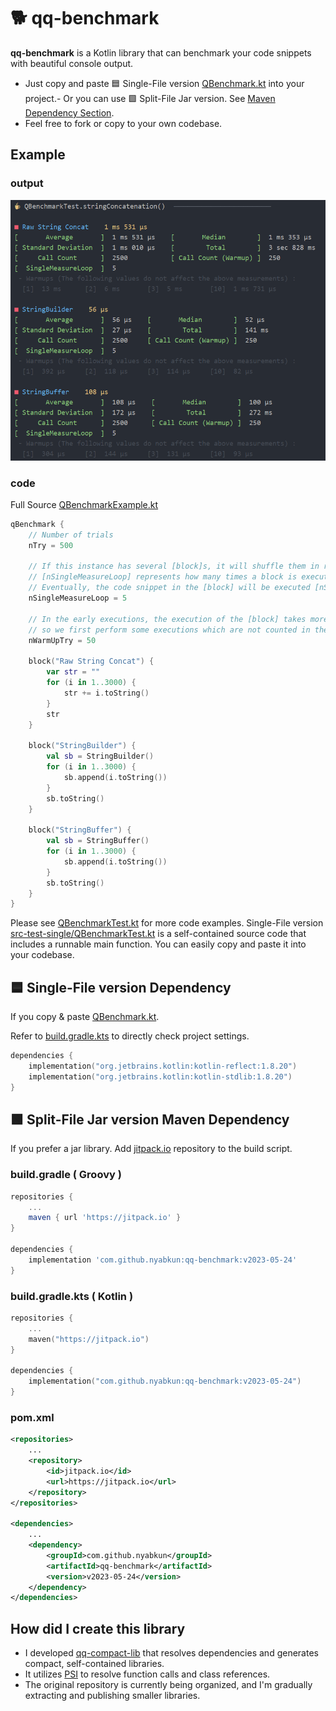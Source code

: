 # 🐕 qq-benchmark

**qq-benchmark** is a Kotlin library that can benchmark your code snippets with beautiful console output.

- Just copy and paste 🟦 Single-File version [QBenchmark.kt](src-single/QBenchmark.kt) into your project.- Or you can use 🟩 Split-File Jar version. See [Maven Dependency Section](#-split-file-jar-version-maven-dependency).
- Feel free to fork or copy to your own codebase.

## Example

### output
<p align="center">
    
</p>
<p align="center">
    <img src="img/result.png" width="886" alt="result.png">
</p>

### code

Full Source  [QBenchmarkExample.kt](src-example/QBenchmarkExample.kt)

```kotlin
qBenchmark {
    // Number of trials
    nTry = 500

    // If this instance has several [block]s, it will shuffle them in randomized order and measure the time.
    // [nSingleMeasureLoop] represents how many times a block is executed in one measurement.
    // Eventually, the code snippet in the [block] will be executed [nSingleMeasureLoop] * [nTry] times.
    nSingleMeasureLoop = 5

    // In the early executions, the execution of the [block] takes more time,
    // so we first perform some executions which are not counted in the measurements.
    nWarmUpTry = 50

    block("Raw String Concat") {
        var str = ""
        for (i in 1..3000) {
            str += i.toString()
        }
        str
    }

    block("StringBuilder") {
        val sb = StringBuilder()
        for (i in 1..3000) {
            sb.append(i.toString())
        }
        sb.toString()
    }

    block("StringBuffer") {
        val sb = StringBuffer()
        for (i in 1..3000) {
            sb.append(i.toString())
        }
        sb.toString()
    }
}
```

Please see [QBenchmarkTest.kt](src-test-split/nyab/util/QBenchmarkTest.kt) for more code examples.
Single-File version [src-test-single/QBenchmarkTest.kt](src-test-single/QBenchmarkTest.kt) is a self-contained source code that includes a runnable main function.
You can easily copy and paste it into your codebase.        

## 🟦 Single-File version Dependency

If you copy & paste [QBenchmark.kt](src-single/QBenchmark.kt).

Refer to [build.gradle.kts](build.gradle.kts) to directly check project settings.



```kotlin
dependencies {
    implementation("org.jetbrains.kotlin:kotlin-reflect:1.8.20")
    implementation("org.jetbrains.kotlin:kotlin-stdlib:1.8.20")
}
```

## 🟩 Split-File Jar version Maven Dependency

If you prefer a jar library. Add [jitpack.io](https://jitpack.io/#nyabkun/qq-benchmark) repository to the build script.

### build.gradle ( Groovy )
```groovy
repositories {
    ...
    maven { url 'https://jitpack.io' }
}

dependencies {
    implementation 'com.github.nyabkun:qq-benchmark:v2023-05-24'
}
```

### build.gradle.kts ( Kotlin )
```kotlin
repositories {
    ...
    maven("https://jitpack.io")
}

dependencies {
    implementation("com.github.nyabkun:qq-benchmark:v2023-05-24")
}
```

### pom.xml
```xml
<repositories>
    ...
    <repository>
        <id>jitpack.io</id>
        <url>https://jitpack.io</url>
    </repository>
</repositories>

<dependencies>
    ...
    <dependency>
        <groupId>com.github.nyabkun</groupId>
        <artifactId>qq-benchmark</artifactId>
        <version>v2023-05-24</version>
    </dependency>
</dependencies>
```

## How did I create this library

- I developed [qq-compact-lib](https://github.com/nyabkun/qq-compact-lib) that resolves dependencies and generates compact, self-contained libraries.
- It utilizes [PSI](https://plugins.jetbrains.com/docs/intellij/psi.html) to resolve function calls and class references.
- The original repository is currently being organized, and I'm gradually extracting and publishing smaller libraries.

